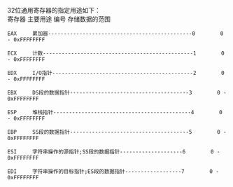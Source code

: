32位通用寄存器的指定用途如下：	
	寄存器	主要用途				                           编号		存储数据的范围
	
	EAX	    累加器----------------------------------------------0        0 - 0xFFFFFFFF
	
	ECX	    计数------------------------------------------------1        0 - 0xFFFFFFFF
	
	EDX	    I/O指针---------------------------------------------2        0 - 0xFFFFFFFF
	
	EBX	    DS段的数据指针--------------------------------------3        0 - 0xFFFFFFFF
	
	ESP	    堆栈指针--------------------------------------------4        0 - 0xFFFFFFFF
	
	EBP	    SS段的数据指针--------------------------------------5        0 - 0xFFFFFFFF
	
	ESI	    字符串操作的源指针;SS段的数据指针--------------------6        0 - 0xFFFFFFFF
	
	EDI	    字符串操作的目标指针;ES段的数据指针------------------7        0 - 0xFFFFFFFF
